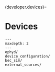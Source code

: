 (developer.devices)=
# Devices


```{toctree}
---
maxdepth: 2
---
ophyd/
device_configuration/
bec_sim/
external_sources/
```
